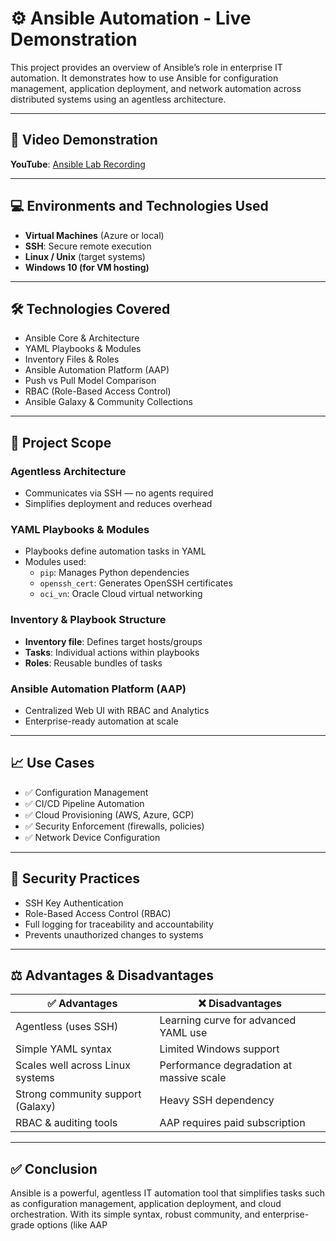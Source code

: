 # ⚙️ Ansible Automation - Live Demonstration

This project provides an overview of Ansible’s role in enterprise IT automation. It demonstrates how to use Ansible for configuration management, application deployment, and network automation across distributed systems using an agentless architecture.

---

## 🎥 Video Demonstration  
**YouTube**: [Ansible Lab Recording](https://youtu.be/oyOx2LwZeOM)

---

## 💻 Environments and Technologies Used
- **Virtual Machines** (Azure or local)
- **SSH**: Secure remote execution
- **Linux / Unix** (target systems)
- **Windows 10 (for VM hosting)**

---

## 🛠 Technologies Covered
- Ansible Core & Architecture
- YAML Playbooks & Modules
- Inventory Files & Roles
- Ansible Automation Platform (AAP)
- Push vs Pull Model Comparison
- RBAC (Role-Based Access Control)
- Ansible Galaxy & Community Collections

---

## 🔧 Project Scope

### Agentless Architecture
- Communicates via SSH — no agents required
- Simplifies deployment and reduces overhead

### YAML Playbooks & Modules
- Playbooks define automation tasks in YAML
- Modules used:  
  - `pip`: Manages Python dependencies  
  - `openssh_cert`: Generates OpenSSH certificates  
  - `oci_vn`: Oracle Cloud virtual networking

### Inventory & Playbook Structure
- **Inventory file**: Defines target hosts/groups
- **Tasks**: Individual actions within playbooks
- **Roles**: Reusable bundles of tasks

### Ansible Automation Platform (AAP)
- Centralized Web UI with RBAC and Analytics
- Enterprise-ready automation at scale

---

## 📈 Use Cases
- ✅ Configuration Management
- ✅ CI/CD Pipeline Automation
- ✅ Cloud Provisioning (AWS, Azure, GCP)
- ✅ Security Enforcement (firewalls, policies)
- ✅ Network Device Configuration

---

## 🔐 Security Practices
- SSH Key Authentication
- Role-Based Access Control (RBAC)
- Full logging for traceability and accountability
- Prevents unauthorized changes to systems

---

## ⚖️ Advantages & Disadvantages

| ✅ Advantages | ❌ Disadvantages |
|--------------|------------------|
| Agentless (uses SSH) | Learning curve for advanced YAML use |
| Simple YAML syntax | Limited Windows support |
| Scales well across Linux systems | Performance degradation at massive scale |
| Strong community support (Galaxy) | Heavy SSH dependency |
| RBAC & auditing tools | AAP requires paid subscription |

---

## ✅ Conclusion

Ansible is a powerful, agentless IT automation tool that simplifies tasks such as configuration management, application deployment, and cloud orchestration. With its simple syntax, robust community, and enterprise-grade options (like AAP
